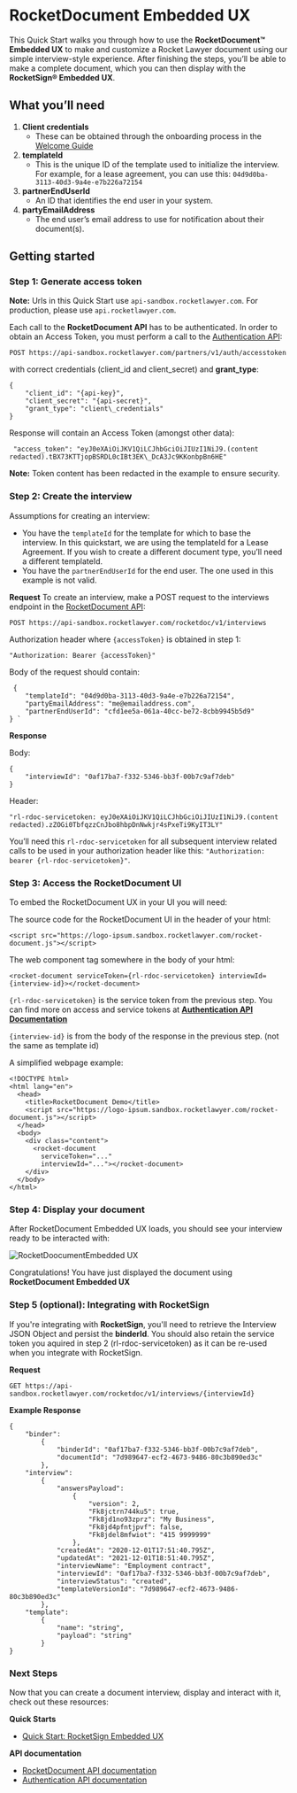 RocketDocument Embedded UX
==========================

This Quick Start walks you through how to use the **RocketDocument™ Embedded UX** to make and customize a Rocket Lawyer document using our simple interview-style experience. After finishing the steps, you’ll be able to make a complete document, which you can then display with the **RocketSign® Embedded UX**.



What you’ll need
----------------

1.  **Client credentials**
    *   These can be obtained through the onboarding process in the [Welcome Guide](welcome-guide.md)
2.  **templateId**
    *   This is the unique ID of the template used to initialize the interview. For example, for a lease agreement, you can use this: `04d9d0ba-3113-40d3-9a4e-e7b226a72154`
3.  **partnerEndUserId**
    *   An ID that identifies the end user in your system.
4.  **partyEmailAddress**
    *   The end user’s email address to use for notification about their document(s).



Getting started
---------------

### Step 1: Generate access token

**Note:** Urls in this Quick Start use `api-sandbox.rocketlawyer.com`. For production, please use `api.rocketlawyer.com`.

Each call to the **RocketDocument API** has to be authenticated. In order to obtain an Access Token, you must perform a call to the [Authentication API](../openapi/authentication.page.yaml):

    POST https://api-sandbox.rocketlawyer.com/partners/v1/auth/accesstoken

with correct credentials (client\_id and client\_secret) and **grant_type**:<br/>

    {
        "client_id": "{api-key}",
        "client_secret": "{api-secret}",
        "grant_type": "client\_credentials"
    }

Response will contain an Access Token (amongst other data): </br>

     "access_token": "eyJ0eXAiOiJKV1QiLCJhbGciOiJIUzI1NiJ9.(content redacted).tBX73KTTjopBSRDL0cIBt3EK\_DcA3Jc9KKonbpBn6HE"

**Note:** Token content has been redacted in the example to ensure security.


### Step 2: Create the interview

Assumptions for creating an interview:

*   You have the `templateId` for the template for which to base the interview. In this quickstart, we are using the templateId for a Lease Agreement. If you wish to create a different document type, you’ll need a different templateId.
*   You have the `partnerEndUserId` for the end user. The one used in this example is not valid.


**Request**
To create an interview, make a POST request to the interviews endpoint in the [RocketDocument API](../openapi/documentation.page.yaml):

    POST https://api-sandbox.rocketlawyer.com/rocketdoc/v1/interviews

Authorization header where `{accessToken}` is obtained in step 1:

    "Authorization: Bearer {accessToken}"

Body of the request should contain:

     {
        "templateId": "04d9d0ba-3113-40d3-9a4e-e7b226a72154",
        "partyEmailAddress": "me@emailaddress.com",
        "partnerEndUserId": "cfd1ee5a-061a-40cc-be72-8cbb9945b5d9"
    } `

**Response**

Body:

    {
        "interviewId": "0af17ba7-f332-5346-bb3f-00b7c9af7deb"
    }

Header:

    "rl-rdoc-servicetoken: eyJ0eXAiOiJKV1QiLCJhbGciOiJIUzI1NiJ9.(content redacted).zZOGi0TbfqzzCnJbo8hbpDnNwkjr4sPxeTi9KyIT3LY"

You’ll need this `rl-rdoc-servicetoken` for all subsequent interview related calls to be used in your authorization header like this:
`"Authorization: bearer {rl-rdoc-servicetoken}"`.



### Step 3: Access the RocketDocument UI

To embed the RocketDocument UX in your UI you will need:

The source code for the RocketDocument UI in the header of your html:

    <script src="https://logo-ipsum.sandbox.rocketlawyer.com/rocket-document.js"></script>

The web component tag somewhere in the body of your html:

    <rocket-document serviceToken={rl-rdoc-servicetoken} interviewId={interview-id}></rocket-document>

 `{rl-rdoc-servicetoken}` is the service token from the previous step. You can find more on access and service tokens at [**Authentication API Documentation**](../openapi/authentication.page.yaml)

`{interview-id}` is from the body of the response in the previous step. (not the same as template id)

A simplified webpage example:

    <!DOCTYPE html>
    <html lang="en">
      <head>
        <title>RocketDocument Demo</title>
        <script src="https://logo-ipsum.sandbox.rocketlawyer.com/rocket-document.js"></script>
      </head>
      <body>
        <div class="content">
          <rocket-document
            serviceToken="..."
            interviewId="..."></rocket-document>
        </div>
      </body>
    </html>



### Step 4: Display your document

After RocketDocument Embedded UX loads, you should see your interview ready to be interacted with:

![RocketDoocumentEmbedded UX](images/RocketDocument-Embedded-Mobile.png)

Congratulations! You have just displayed the document using **RocketDocument Embedded UX**




### Step 5 (optional): Integrating with **RocketSign**

If you're integrating with **RocketSign**, you'll need to retrieve the Interview JSON Object and persist the **binderId**. You should also retain the service token you aquired in step 2 (rl-rdoc-servicetoken) as it can be re-used when you integrate with RocketSign.

**Request**

    GET https://api-sandbox.rocketlawyer.com/rocketdoc/v1/interviews/{interviewId}

**Example Response**

    {
        "binder":
            {
                "binderId": "0af17ba7-f332-5346-bb3f-00b7c9af7deb",
                "documentId": "7d989647-ecf2-4673-9486-80c3b890ed3c"
            },
        "interview":
            {
                "answersPayload":
                    {
                        "version": 2,
                        "Fk8jctrn744ku5": true,
                        "Fk8jd1no93zprz": "My Business",
                        "Fk8jd4pfntjpvf": false,
                        "Fk8jdel8mfwiot": "415 9999999"
                    },
                "createdAt": "2020-12-01T17:51:40.795Z",
                "updatedAt": "2021-12-01T18:51:40.795Z",
                "interviewName": "Employment contract",
                "interviewId": "0af17ba7-f332-5346-bb3f-00b7c9af7deb",
                "interviewStatus": "created",
                "templateVersionId": "7d989647-ecf2-4673-9486-80c3b890ed3c"
            },
        "template":
            {
                "name": "string",
                "payload": "string"
            }
    }



### Next Steps

Now that you can create a document interview, display and interact with it, check out these resources:

**Quick Starts**

*   [Quick Start: RocketSign Embedded UX](quick-start-rocketsign-embedux.md)

**API documentation**

*   [RocketDocument API documentation](../openapi/documentation.page.yaml)
*   [Authentication API documentation](../openapi/authentication.page.yaml)

